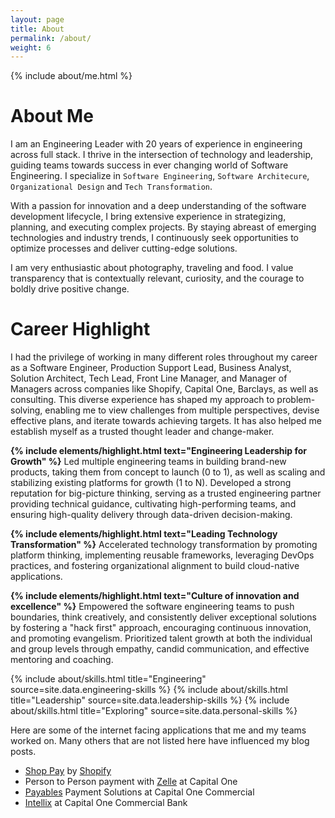 ```yaml
---
layout: page
title: About
permalink: /about/
weight: 6
---
```


{% include about/me.html %}

# **About Me**

I am an Engineering Leader with 20 years of experience in engineering across full stack. I thrive in the intersection of technology and leadership, guiding teams towards success in ever changing world of Software Engineering. I specialize in `Software Engineering`, `Software Architecure`, `Organizational Design` and `Tech Transformation`.

With a passion for innovation and a deep understanding of the software development lifecycle, I bring extensive experience in strategizing, planning, and executing complex projects. By staying abreast of emerging technologies and industry trends, I continuously seek opportunities to optimize processes and deliver cutting-edge solutions.

I am very enthusiastic about photography, traveling and food. I value transparency that is contextually relevant, curiosity, and the courage to boldly drive positive change.

# **Career Highlight**

I had the privilege of working in many different roles throughout my career as a Software Engineer, Production Support Lead, Business Analyst, Solution Architect, Tech Lead, Front Line Manager, and Manager of Managers across companies like Shopify, Capital One, Barclays, as well as consulting. This diverse experience has shaped my approach to problem-solving, enabling me to view challenges from multiple perspectives, devise effective plans, and iterate towards achieving targets. It has also helped me establish myself as a trusted thought leader and change-maker.

**{% include elements/highlight.html text="Engineering Leadership for Growth" %}**
Led multiple engineering teams in building brand-new products, taking them from concept to launch (0 to 1), as well as scaling and stabilizing existing platforms for growth (1 to N). Developed a strong reputation for big-picture thinking, serving as a trusted engineering partner providing technical guidance, cultivating high-performing teams, and ensuring high-quality delivery through data-driven decision-making.

**{% include elements/highlight.html text="Leading Technology Transformation" %}** 
Accelerated technology transformation by promoting platform thinking, implementing reusable frameworks, leveraging DevOps practices, and fostering organizational alignment to build cloud-native applications.

**{% include elements/highlight.html text="Culture of innovation and excellence" %}**
Empowered the software engineering teams to push boundaries, think creatively, and consistently deliver exceptional solutions by fostering a "hack first" approach, encouraging continuous innovation, and promoting evangelism. Prioritized talent growth at both the individual and group levels through empathy, candid communication, and effective mentoring and coaching.

<div class="row">
{% include about/skills.html title="Engineering" source=site.data.engineering-skills %}
{% include about/skills.html title="Leadership" source=site.data.leadership-skills %}
{% include about/skills.html title="Exploring" source=site.data.personal-skills %}
</div>


Here are some of the internet facing applications that me and my teams worked on. Many others that are not listed here have influenced my blog posts.

- [Shop Pay](https://shop.app/shop-pay) by [Shopify](https://www.shopify.com)
- Person to Person payment with [Zelle](https://www.capitalone.com/bank/zelle/) at Capital One
- [Payables](https://www.capitalone.com/commercial/solutions/payment-solutions/payables/) Payment Solutions at Capital One Commercial
- [Intellix](https://intellix.capitalonebank.com/) at Capital One Commercial Bank


<!-- <div class="row">
{% include about/timeline.html %}
</div> -->

